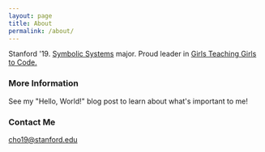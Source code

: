 ```yaml
---
layout: page
title: About
permalink: /about/
---
```


Stanford '19. [Symbolic Systems](https://symsys.stanford.edu/ssp_description) major. Proud leader in [Girls Teaching Girls to Code.](http://www.girlsteachinggirlstocode.org)

### More Information

See my "Hello, World!" blog post to learn about what's important to me!

### Contact Me

[cho19@stanford.edu](mailto:cho19@stanford.edu)
